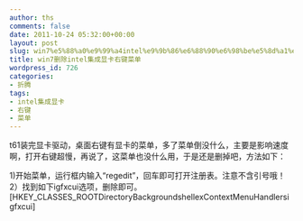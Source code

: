 ```yaml
---
author: ths
comments: false
date: 2011-10-24 05:32:00+00:00
layout: post
slug: win7%e5%88%a0%e9%99%a4intel%e9%9b%86%e6%88%90%e6%98%be%e5%8d%a1%e5%8f%b3%e9%94%ae%e8%8f%9c%e5%8d%95
title: win7删除intel集成显卡右键菜单
wordpress_id: 726
categories:
- 折腾
tags:
- intel集成显卡
- 右键
- 菜单
---
```


t61装完显卡驱动，桌面右键有显卡的菜单，多了菜单倒没什么，主要是影响速度啊，打开右键超慢，再说了，这菜单也没什么用，于是还是删掉吧，方法如下：





1)开始菜单，运行框内输入“regedit”，回车即可打开注册表。注意不含引号哦！  
2）找到如下igfxcui选项，删除即可。[HKEY_CLASSES_ROOTDirectoryBackgroundshellexContextMenuHandlersigfxcui]




